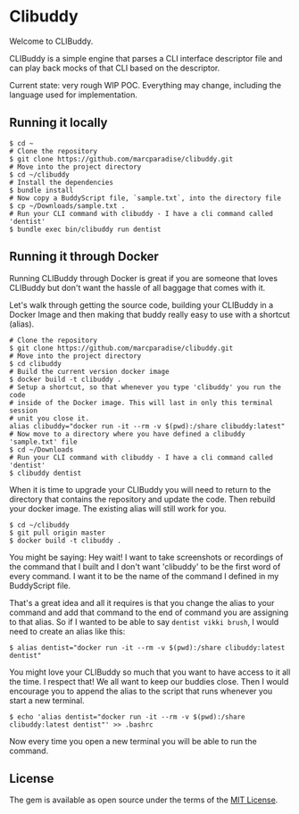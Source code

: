 # Clibuddy

Welcome to CLIBuddy.

CLIBuddy is a simple engine that parses a CLI interface descriptor file and can play back
mocks of that CLI based on the descriptor.

Current state: very rough WIP POC. Everything may change, including the language used for implementation.

## Running it locally

```shell
$ cd ~
# Clone the repository
$ git clone https://github.com/marcparadise/clibuddy.git
# Move into the project directory
$ cd ~/clibuddy
# Install the dependencies
$ bundle install
# Now copy a BuddyScript file, `sample.txt`, into the directory file
$ cp ~/Downloads/sample.txt .
# Run your CLI command with clibuddy - I have a cli command called 'dentist'
$ bundle exec bin/clibuddy run dentist
```

## Running it through Docker

Running CLIBuddy through Docker is great if you are someone that loves CLIBuddy
but don't want the hassle of all baggage that comes with it.

Let's walk through getting the source code, building your CLIBuddy in a Docker
Image and then making that buddy really easy to use with a shortcut (alias).

```shell
# Clone the repository
$ git clone https://github.com/marcparadise/clibuddy.git
# Move into the project directory
$ cd clibuddy
# Build the current version docker image
$ docker build -t clibuddy .
# Setup a shortcut, so that whenever you type 'clibuddy' you run the code
# inside of the Docker image. This will last in only this terminal session
# unit you close it.
alias clibuddy="docker run -it --rm -v $(pwd):/share clibuddy:latest"
# Now move to a directory where you have defined a clibuddy 'sample.txt' file
$ cd ~/Downloads
# Run your CLI command with clibuddy - I have a cli command called 'dentist'
$ clibuddy dentist
```

When it is time to upgrade your CLIBuddy you will need to return to the
directory that contains the repository and update the code. Then rebuild
your docker image. The existing alias will still work for you.

```shell
$ cd ~/clibuddy
$ git pull origin master
$ docker build -t clibuddy .
```

You might be saying: Hey wait! I want to take screenshots or recordings of the
command that I built and I don't want 'clibuddy' to be the first word of every
command. I want it to be the name of the command I defined in my BuddyScript file.

That's a great idea and all it requires is that you change the alias to your command
and add that command to the end of command you are assigning to that alias. So
if I wanted to be able to say `dentist vikki brush`, I would need to create an
alias like this:

```shell
$ alias dentist="docker run -it --rm -v $(pwd):/share clibuddy:latest dentist"
```

You might love your CLIBuddy so much that you want to have access to it all the
time. I respect that! We all want to keep our buddies close. Then I would
encourage you to append the alias to the script that runs whenever you start a
new terminal.

```shell
$ echo 'alias dentist="docker run -it --rm -v $(pwd):/share clibuddy:latest dentist"' >> .bashrc
```

Now every time you open a new terminal you will be able to run the command.

## License

The gem is available as open source under the terms of the [MIT License](https://opensource.org/licenses/MIT).
